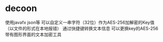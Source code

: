# decoon
使用javafx json等
可以自定义一串字符（32位）作为AES-256加解密的Key值（以文件的形式在本地报错）
通过快捷键转换文本信息
可以更换key的AES-256带有图形界面的文本加密工具
